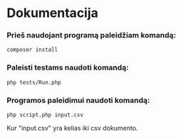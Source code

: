 # Dokumentacija

### Prieš naudojant programą paleidžiam komandą:
```
composer install
```

### Paleisti testams naudoti komandą:
```
php tests/Run.php
```

### Programos paleidimui naudoti komandą:
```
php script.php input.csv
```
Kur "input.csv" yra kelias iki csv dokumento.
